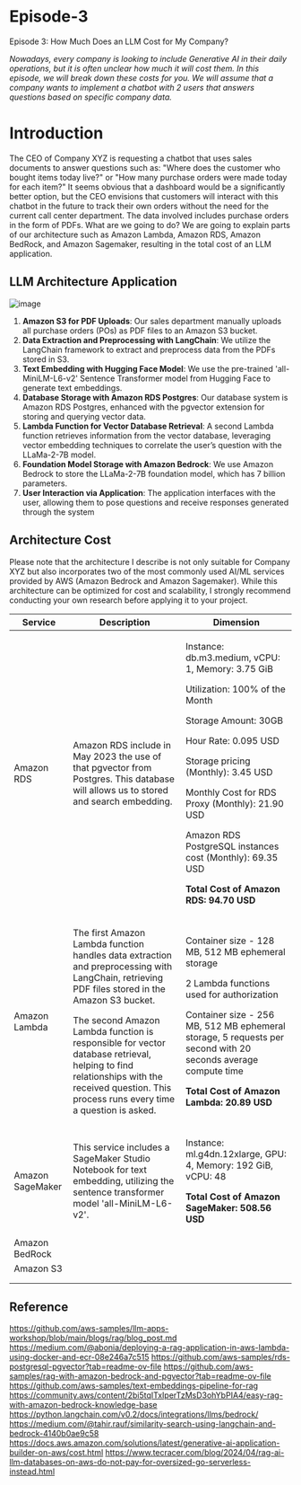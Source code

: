 # Episode-3
Episode 3: How Much Does an LLM Cost for My Company?

*Nowadays, every company is looking to include Generative AI in their daily operations, but it is often unclear how much it will cost them. In this episode, we will break down these costs for you. We will assume that a company wants to implement a chatbot with 2 users that answers questions based on specific company data.*

# Introduction

The CEO of Company XYZ is requesting a chatbot that uses sales documents to answer questions such as: "Where does the customer who bought items today live?" or "How many purchase orders were made today for each item?" It seems obvious that a dashboard would be a significantly better option, but the CEO envisions that customers will interact with this chatbot in the future to track their own orders without the need for the current call center department. The data involved includes purchase orders in the form of PDFs. What are we going to do? We are going to explain parts of our architecture such as Amazon Lambda, Amazon RDS, Amazon BedRock, and Amazon Sagemaker, resulting in the total cost of an LLM application.

## LLM Architecture Application
![image](https://github.com/user-attachments/assets/9fbbd370-81ba-4298-be25-a207dfd73be4)
1. **Amazon S3 for PDF Uploads**: Our sales department manually uploads all purchase orders (POs) as PDF files to an Amazon S3 bucket.
2. **Data Extraction and Preprocessing with LangChain**: We utilize the LangChain framework to extract and preprocess data from the PDFs stored in S3.
3. **Text Embedding with Hugging Face Model**: We use the pre-trained 'all-MiniLM-L6-v2' Sentence Transformer model from Hugging Face to generate text embeddings.
4. **Database Storage with Amazon RDS Postgres**: Our database system is Amazon RDS Postgres, enhanced with the pgvector extension for storing and querying vector data.
5. **Lambda Function for Vector Database Retrieval**: A second Lambda function retrieves information from the vector database, leveraging vector embedding techniques to correlate the user’s question with the LLaMa-2-7B model.
6. **Foundation Model Storage with Amazon Bedrock**: We use Amazon Bedrock to store the LLaMa-2-7B foundation model, which has 7 billion parameters.
7. **User Interaction via Application**: The application interfaces with the user, allowing them to pose questions and receive responses generated through the system

## Architecture Cost
Please note that the architecture I describe is not only suitable for Company XYZ but also incorporates two of the most commonly used AI/ML services provided by AWS (Amazon Bedrock and Amazon Sagemaker). While this architecture can be optimized for cost and scalability, I strongly recommend conducting your own research before applying it to your project.

| Service    | Description | Dimension | 
| --------- | ------- | ------- |
| Amazon RDS| Amazon RDS include in May 2023 the use of that pgvector from Postgres. This database will allows us to stored and search embedding. | <p>Instance: db.m3.medium, vCPU: 1, Memory: 3.75 GiB <p> <p> Utilization: 100% of the Month <p> Storage Amount: 30GB <p> Hour Rate: 0.095 USD <p> Storage pricing (Monthly): 3.45 USD <p> Monthly Cost for RDS Proxy (Monthly): 21.90 USD <p> Amazon RDS PostgreSQL instances cost (Monthly): 69.35 USD <p> **Total Cost of Amazon RDS: 94.70 USD** <p>|
| Amazon Lambda | <p>The first Amazon Lambda function handles data extraction and preprocessing with LangChain, retrieving PDF files stored in the Amazon S3 bucket.<p> The second Amazon Lambda function is responsible for vector database retrieval, helping to find relationships with the received question. This process runs every time a question is asked.<p>| <p>Container size - 128 MB, 512 MB ephemeral storage <p> 2 Lambda functions used for authorization <p> Container size - 256 MB, 512 MB ephemeral storage, 5 requests per second with 20 seconds average compute time<p> **Total Cost of Amazon Lambda: 20.89 USD**<p> |
| Amazon SageMaker | This service includes a SageMaker Studio Notebook for text embedding, utilizing the sentence transformer model 'all-MiniLM-L6-v2'. | <p> Instance: ml.g4dn.12xlarge, GPU: 4, Memory: 192 GiB, vCPU: 48<p> **Total Cost of Amazon SageMaker: 508.56 USD** <p>|
| Amazon BedRock |         |         |
| Amazon S3 |         |         |
|           |         |         |
|           |         |         |


## Reference

https://github.com/aws-samples/llm-apps-workshop/blob/main/blogs/rag/blog_post.md
https://medium.com/@abonia/deploying-a-rag-application-in-aws-lambda-using-docker-and-ecr-08e246a7c515
https://github.com/aws-samples/rds-postgresql-pgvector?tab=readme-ov-file
https://github.com/aws-samples/rag-with-amazon-bedrock-and-pgvector?tab=readme-ov-file
https://github.com/aws-samples/text-embeddings-pipeline-for-rag
https://community.aws/content/2bi5tqITxIperTzMsD3ohYbPIA4/easy-rag-with-amazon-bedrock-knowledge-base
https://python.langchain.com/v0.2/docs/integrations/llms/bedrock/
https://medium.com/@tahir.rauf/similarity-search-using-langchain-and-bedrock-4140b0ae9c58
https://docs.aws.amazon.com/solutions/latest/generative-ai-application-builder-on-aws/cost.html
https://www.tecracer.com/blog/2024/04/rag-ai-llm-databases-on-aws-do-not-pay-for-oversized-go-serverless-instead.html

